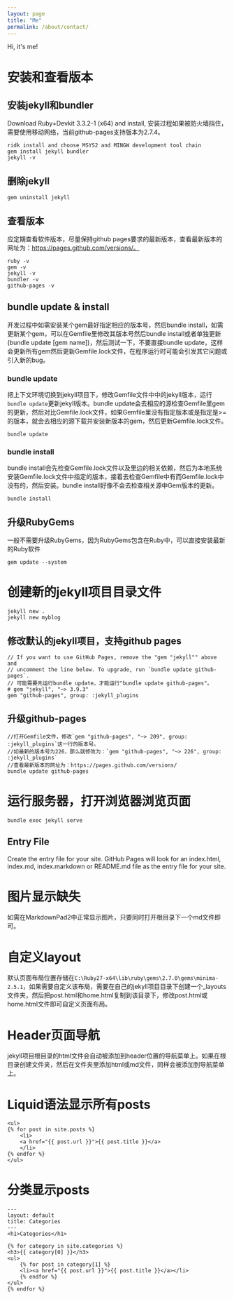 ```yaml
---
layout: page
title: "Me"
permalink: /about/contact/
---
```


Hi, it's me!


# 安装和查看版本
## 安装jekyll和bundler
Download Ruby+Devkit 3.3.2-1 (x64) and install, 安装过程如果被防火墙挡住，需要使用移动网络，当前github-pages支持版本为2.7.4。

	ridk install and choose MSYS2 and MINGW development tool chain
	gem install jekyll bundler
	jekyll -v

## 删除jekyll
 	gem uninstall jekyll
	
## 查看版本
应定期查看软件版本，尽量保持github pages要求的最新版本，查看最新版本的网址为：https://pages.github.com/versions/。  

	ruby -v
	gem -v
	jekyll -v
	bundler -v
	github-pages -v	

## bundle update & install
开发过程中如需安装某个gem最好指定相应的版本号，然后bundle install，如需更新某个gem，可以在Gemfile里修改其版本号然后bundle install或者单独更新(bundle update [gem name])，然后测试一下，不要直接bundle update，这样会更新所有gem然后更新Gemfile.lock文件，在程序运行时可能会引发其它问题或引入新的bug。

### bundle update
把上下文环境切换到jekyll项目下，修改Gemfile文件中中的jekyll版本，运行`bundle update`更新jekyll版本。bundle update会去相应的源检查Gemfile里gem的更新，然后对比Gemfile.lock文件，如果Gemfile里没有指定版本或是指定是>=的版本，就会去相应的源下载并安装新版本的gem，然后更新Gemfile.lock文件。

	bundle update

### bundle install
bundle install会先检查Gemfile.lock文件以及里边的相关依赖，然后为本地系统安装Gemfile.lock文件中指定的版本，接着去检查Gemfile中有而Gemfile.lock中没有的，然后安装。bundle install好像不会去检查相关源中Gem版本的更新。

	bundle install

## 升级RubyGems
一般不需要升级RubyGems，因为RubyGems包含在Ruby中，可以直接安装最新的Ruby软件

	gem update --system 

# 创建新的jekyll项目目录文件
	jekyll new .
	jekyll new myblog

## 修改默认的jekyll项目，支持github pages
	// If you want to use GitHub Pages, remove the "gem "jekyll"" above and
	// uncomment the line below. To upgrade, run `bundle update github-pages`.
	// 可能需要先运行bundle update，才能运行"bundle update github-pages"。
	# gem "jekyll", "~> 3.9.3"
	gem "github-pages", group: :jekyll_plugins

## 升级github-pages
	//打开Gemfile文件，修改`gem "github-pages", "~> 209", group: :jekyll_plugins`这一行的版本号。
	//如最新的版本号为226，那么就修改为：`gem "github-pages", "~> 226", group: :jekyll_plugins`
	//查看最新版本的网址为：https://pages.github.com/versions/
	bundle update github-pages

# 运行服务器，打开浏览器浏览页面
	bundle exec jekyll serve
	
## Entry File
Create the entry file for your site. GitHub Pages will look for an index.html, index.md, index.markdown or README.md file as the entry file for your site.

# 图片显示缺失
如需在MarkdownPad2中正常显示图片，只要同时打开根目录下一个md文件即可。

# 自定义layout
默认页面布局位置存储在`C:\Ruby27-x64\lib\ruby\gems\2.7.0\gems\minima-2.5.1`，如果需要自定义该布局，需要在自己的jekyll项目目录下创建一个_layouts文件夹，然后把post.html和home.html复制到该目录下，修改post.html或home.html文件即可自定义页面布局。

# Header页面导航
jekyll项目根目录的html文件会自动被添加到header位置的导航菜单上。如果在根目录创建文件夹，然后在文件夹里添加html或md文件，同样会被添加到导航菜单上。

# Liquid语法显示所有posts

	<ul>
	{% for post in site.posts %}
		<li>
		<a href="{{ post.url }}">{{ post.title }}</a>
		</li>
	{% endfor %}
	</ul>

# 分类显示posts
	---
	layout: default
	title: Categories
	---
	<h1>Categories</h1>

	{% for category in site.categories %}
	<h3>{{ category[0] }}</h3>
	<ul>
		{% for post in category[1] %}
		<li><a href="{{ post.url }}">{{ post.title }}</a></li>
		{% endfor %}
	</ul>
	{% endfor %}